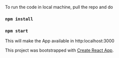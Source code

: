 To run the code in local machine, pull the repo and do

### `npm install`
### `npm start`


This will make the App available in http:localhost:3000


This project was bootstrapped with [Create React App](https://github.com/facebook/create-react-app).
